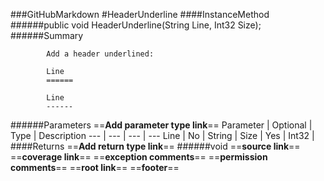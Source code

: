 ###GitHubMarkdown
#HeaderUnderline
####InstanceMethod
######public void HeaderUnderline(String Line, Int32 Size);
######Summary

            Add a header underlined:
            
            Line
            ======
            
            Line 
            ------
            
######Parameters
==__Add parameter type link__==
Parameter | Optional | Type | Description
 ---  |  ---  |  ---  |  --- 
Line | No | String | 
Size | Yes | Int32 | 
####Returns
==__Add return type link__==
######void
==__source link__==
==__coverage link__==
==__exception comments__==
==__permission comments__==
==__root link__==
==__footer__==
